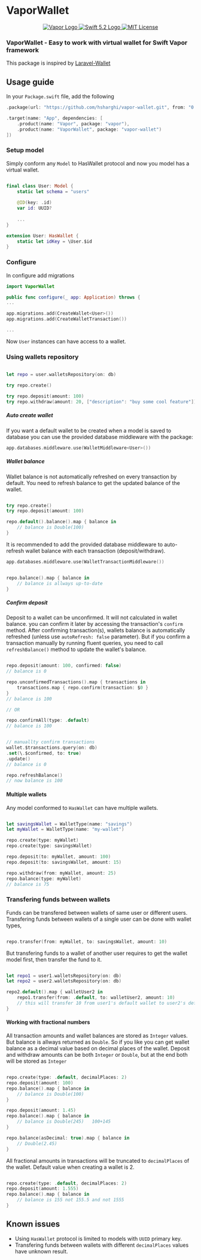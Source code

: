 # VaporWallet

<p align="center">
    <a href="https://vapor.codes">
        <img src="http://img.shields.io/badge/Vapor-4-brightgreen.svg" alt="Vapor Logo">
    </a>
    <a href="https://swift.org">
        <img src="http://img.shields.io/badge/Swift-5.2-brightgreen.svg" alt="Swift 5.2 Logo">
    </a>
    <a href="https://raw.githubusercontent.com/lloople/vapor-maker-commands/main/LICENSE">
        <img src="https://img.shields.io/badge/license-MIT-blue.svg" alt="MIT License">
    </a>
</p>

### VaporWallet - Easy to work with virtual wallet for Swift Vapor framework

This package is inspired by  <a href="https://github.com/bavix/laravel-wallet">Laravel-Wallet</a>   

## Usage guide

In your `Package.swift` file, add the following

~~~~swift
.package(url: "https://github.com/hsharghi/vapor-wallet.git", from: "0.9")

.target(name: "App", dependencies: [
    .product(name: "Vapor", package: "vapor"),
    .product(name: "VaporWallet", package: "vapor-wallet")
])
~~~~

### Setup model

Simply conform any `Model` to HasWallet protocol and now you model has a virtual wallet.

~~~~swift

final class User: Model {
    static let schema = "users"
    
    @ID(key: .id)
    var id: UUID?
    
    ...
}

extension User: HasWallet {
    static let idKey = \User.$id
}
~~~~

### Configure

In configure add migrations 

~~~~swift
import VaporWallet

public func configure(_ app: Application) throws {
...

app.migrations.add(CreateWallet<User>())
app.migrations.add(CreateWalletTransaction())

...
~~~~

Now `User` instances can have access to a wallet.

### Using wallets repository

~~~~swift

let repo = user.walletsRepository(on: db)

try repo.create()

try repo.deposit(amount: 100)
try repo.withdraw(amount: 20, ["description": "buy some cool feature"])

~~~~

##### Auto create wallet 

If you want a default wallet to be created when a model is saved to database you can use the provided database middleware with the package:

~~~~swift
app.databases.middleware.use(WalletMiddleware<User>())
~~~~

##### Wallet balance

Wallet balance is not automatically refreshed on every transaction by default. You need to refresh balance to get the updated balance of the wallet.

~~~~swift

try repo.create()
try repo.deposit(amount: 100)

repo.default().balance().map { balance in 
    // balance is Double(100)
}

~~~~

It is recommended to add the provided database middleware to auto-refresh wallet balance with each transaction (deposit/withdraw).

~~~~swift
app.databases.middleware.use(WalletTransactionMiddleware())


repo.balance().map { balance in 
    // balance is allways up-to-date 
}

~~~~


##### Confirm deposit

Deposit to a wallet can be unconfirmed. It will not calculated in wallet balance. you can confirm it later by accessing the transaction's `confirm` method.
After confirming transaction(s), wallets balance is automatically refreshed (unless use `autoRefresh: false` parameter). But if you confirm a transaction manually by running fluent queries,   you need to call `refreshBalance()` method to update the wallet's balance.

~~~~swift

repo.deposit(amount: 100, confirmed: false)
// balance is 0

repo.unconfirmedTransactions().map { transactions in
    transactions.map { repo.confirm(transaction: $0 }
}
// balance is 100

// OR

repo.confirmAll(type: .default)
// balance is 100


// manuallty confirm transactions
wallet.$transactions.query(on: db)
.set(\.$confirmed, to: true)
.update()
// balance is 0

repo.refreshBalance()
// now balance is 100
~~~~


#### Multiple wallets

Any model conformed to `HasWallet` can have multiple wallets. 

~~~~swift

let savingsWallet = WalletType(name: "savings")
let myWallet = WalletType(name: "my-wallet")

repo.create(type: myWallet)
repo.create(type: savingsWallet)

repo.deposit(to: myWallet, amount: 100)
repo.deposit(to: savingsWallet, amount: 15)

repo.withdraw(from: myWallet, amount: 25)
repo.balance(type: myWallet)
// balance is 75

~~~~

### Transfering funds between wallets
Funds can be transfered between wallets of same user or different users. Transfering funds between wallets of a single user can be done with wallet types, 


~~~~swift

repo.transfer(from: myWallet, to: savingsWallet, amount: 10)

~~~~

But transfering funds to a wallet of another user requires to get the wallet model first, then transfer the fund to it.

~~~~swift

let repo1 = user1.walletsRepository(on: db)
let repo2 = user2.walletsRepository(on: db)

repo2.default().map { walletUser2 in
    repo1.transfer(from: .default, to: walletUser2, amount: 10)
    // this will transfer 10 from user1's default wallet to user2's default wallet
}

~~~~




#### Working with fractional numbers
All transaction amounts and wallet balances are stored as `Integer` values. But balance is allways returned as `Double`. So if you like you can get wallet balance as a decimal value based on decimal places of the wallet.
Deposit and withdraw amounts can be both `Integer` or `Double`, but at the end both will be stored as `Integer`

~~~~swift

repo.create(type: .default, decimalPlaces: 2)
repo.deposit(amount: 100)
repo.balance().map { balance in 
    // balance is Double(100)
}

repo.deposit(amount: 1.45)
repo.balance().map { balance in 
    // balance is Double(245)   100+145
}

repo.balance(asDecimal: true).map { balance in 
    // Double(2.45)
}

~~~~

All fractional amounts in transactions will be truncated to `decimalPlaces` of the wallet. Default value when creating a wallet is 2.


~~~~swift

repo.create(type: .default, decimalPlaces: 2)
repo.deposit(amount: 1.555)
repo.balance().map { balance in 
    // balance is 155 not 155.5 and not 1555 
}


~~~~


## Known issues

- Using `HasWallet` protocol is limited to models with `UUID` primary key.
- Transfering funds between wallets with different `decimalPlaces` values have unknown result.

